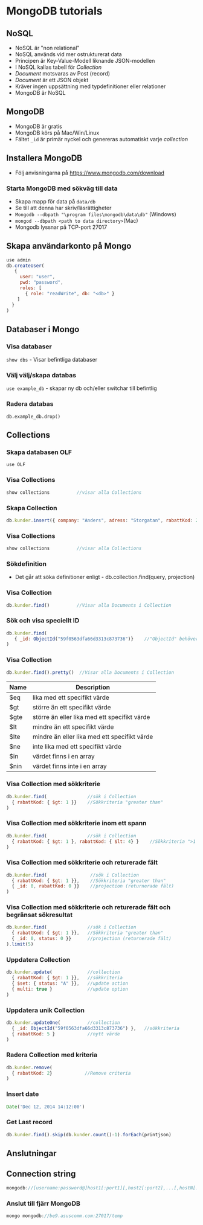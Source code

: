 # MongoDB tutorials

## NoSQL 
* NoSQL är "non relational"
* NoSQL används vid mer ostrukturerat data
* Principen är Key-Value-Modell liknande JSON-modellen
* I NoSQL kallas tabell för _Collection_
* _Document_ motsvaras av Post (record)
* _Document_ är ett JSON objekt
* Kräver ingen uppsättning med typdefinitioner eller relationer
* MongoDB är NoSQL

## MongoDB
* MongoDB är gratis
* MongoDB körs på Mac/Win/Linux
* Fältet ```_id``` är primär nyckel och genereras automatiskt varje _collection_

## Installera MongoDB
* Följ anvisningarna på https://www.mongodb.com/download

### Starta MongoDB med sökväg till data
* Skapa mapp för data på ```data/db```
* Se till att denna har skriv/läsrättigheter
* ```Mongodb --dbpath "\program files\mongodb\data\db"``` (Windows)
* ```mongod --dbpath <path to data directory>```(Mac)
* Mongodb lyssnar på TCP-port 27017

## Skapa användarkonto på Mongo
```javascript
use admin
db.createUser(
   {
     user: "user",
     pwd: "password",
     roles: [
       { role: "readWrite", db: "<db>" }
    ]
  }
)
```

## Databaser i Mongo

### Visa databaser
```show dbs``` - Visar befintliga databaser

### Välj välj/skapa databas
```use example_db``` - skapar ny db och/eller switchar till befintlig

### Radera databas
```db.example_db.drop()```


## Collections

### Skapa databasen OLF
```use OLF```

### Visa Collections
```javascript
show collections          //visar alla Collections
```

### Skapa Collection
```javascript
db.kunder.insert({ company: "Anders", adress: "Storgatan", rabattKod: 2 })
```

### Visa Collections
```javascript
show collections          //visar alla Collections
```

### Sökdefinition
* Det går att söka definitioner enligt - db.collection.find(query, projection)

### Visa Collection
```javascript
db.kunder.find()          //Visar alla Documents i Collection
```

### Sök och visa speciellt ID
```javascript
db.kunder.find( 
   { _id: ObjectId("59f0563dfa66d3313c873736")}    //"ObjectId" behöver anges 
)
```

### Visa Collection
```javascript
db.kunder.find().pretty()  //Visar alla Documents i Collection
```

| Name	| Description                                  |
|-------|----------------------------------------------|
| $eq	  | lika med ett specifikt värde                 |
| $gt	  | större än ett specifikt värde                |
| $gte	| större än eller lika med ett specifikt värde |
| $lt	  | mindre än ett specifikt värde                |
| $lte	| mindre än eller lika med ett specifikt värde |
| $ne	  | inte lika med ett specifikt värde            |
| $in	  | värdet finns i en array                      |
| $nin	| värdet finns inte i en array                 |


### Visa Collection med sökkriterie
```javascript
db.kunder.find(               //sök i Collection
  { rabattKod: { $gt: 1 }}    //Sökkriteria "greater than"
)
```

### Visa Collection med sökkriterie inom ett spann
```javascript
db.kunder.find(               //sök i Collection
  { rabattKod: { $gt: 1 }, rabattKod: { $lt: 4} }    //Sökkriteria ">1 och <4"
)
```

### Visa Collection med sökkriterie och returerade fält
```javascript
db.kunder.find(                //sök i Collection
  { rabattKod: { $gt: 1 }},    //Sökkriteria "greater than"
  { _id: 0, rabattKod: 0 }}    //projection (returnerade fält)
)
```

### Visa Collection med sökkriterie och returerade fält och begränsat sökresultat
```javascript
db.kunder.find(               //sök i Collection
  { rabattKod: { $gt: 1 }},   //Sökkriteria "greater than"
  { _id: 0, status: 0 }}      //projection (returnerade fält)
).limit(5)
```

### Uppdatera Collection
```javascript
db.kunder.update(             //collection
  { rabattKod: { $gt: 1 }},   //sökkriteria
  { $set: { status: "A" }},   //update action
  { multi: true }             //update option
)
```

### Uppdatera unik Collection
```javascript
db.kunder.updateOne(          //collection
  { _id: ObjectId("59f0563dfa66d3313c873736") },   //sökkriteria
  { rabattKod: 5 }            //nytt värde
)
```

### Radera Collection med kriteria
```javascript
db.kunder.remove(
  { rabattKod: 2}            //Remove criteria
)
```


### Insert date
```javascript
Date('Dec 12, 2014 14:12:00')
```

### Get Last record
```javascript
db.kunder.find().skip(db.kunder.count()-1).forEach(printjson)
```

## Anslutningar

## Connection string
```javascript
mongodb://[username:password@]host1[:port1][,host2[:port2],...[,hostN[:portN]]][/[database][?options]]
```

### Anslut till fjärr MongoDB
```javascript
mongo mongodb://be9.asuscomm.com:27017/temp
```
